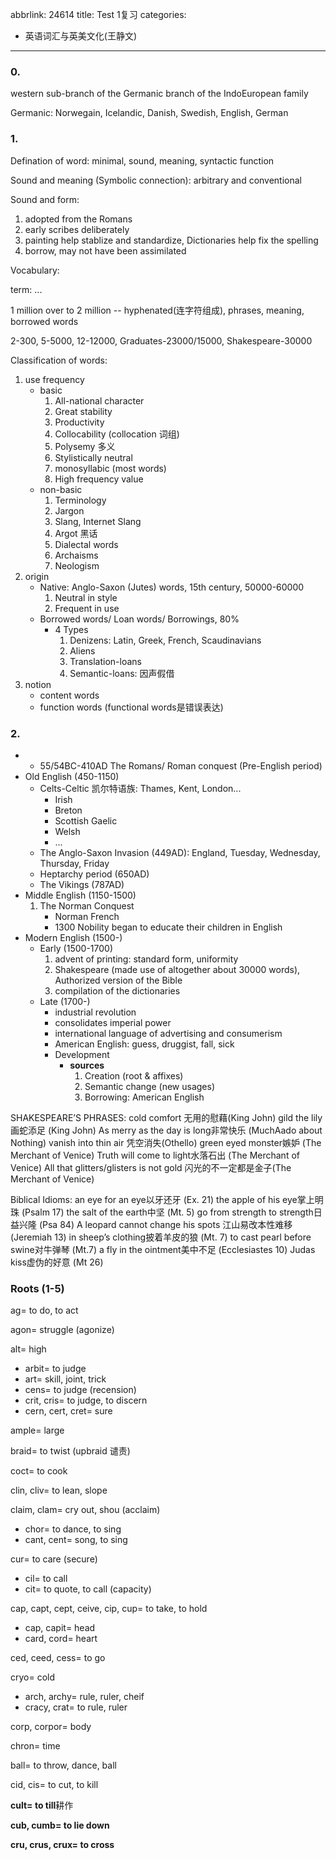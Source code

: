 abbrlink: 24614
title: Test 1复习
categories:
  - 英语词汇与英美文化(王静文)
---
### 0.

western sub-branch of the Germanic branch of the IndoEuropean family

Germanic: Norwegain, Icelandic, Danish, Swedish, English, German

### 1.

Defination of word: minimal, sound, meaning, syntactic function

Sound and meaning (Symbolic connection): arbitrary and conventional

Sound and form:

1. adopted from the Romans
2. early scribes deliberately
3. painting help stablize and standardize, Dictionaries help fix the spelling
4. borrow, may not have been assimilated

Vocabulary:

term: ...

1 million over to 2 million -- hyphenated(连字符组成), phrases, meaning, borrowed words

2-300, 5-5000, 12-12000, Graduates-23000/15000, Shakespeare-30000

Classification of words:

1. use frequency
   - basic
      1. All-national character
      2. Great stability
      3. Productivity
      4. Collocability (collocation 词组)
      5. Polysemy 多义
      6. Stylistically neutral
      7. monosyllabic (most words)
      8. High frequency value
   - non-basic
      1. Terminology
      2. Jargon
      3. Slang, Internet Slang
      4. Argot 黑话
      5. Dialectal words
      6. Archaisms
      7. Neologism
2. origin
   - Native: Anglo-Saxon (Jutes) words, 15th century, 50000-60000
      1. Neutral in style
      2. Frequent in use
   - Borrowed words/ Loan words/ Borrowings, 80%
      - 4 Types
         1. Denizens: Latin, Greek, French, Scaudinavians
         2. Aliens
         3. Translation-loans
         4. Semantic-loans: 因声假借
3. notion
   - content words
   - function words (functional words是错误表达)

### 2.

-  - 55/54BC-410AD The Romans/ Roman conquest (Pre-English period)
- Old English (450-1150)
   - Celts-Celtic 凯尔特语族: Thames, Kent, London...
      - Irish
      - Breton
      - Scottish Gaelic
      - Welsh
      - ...
   - The Anglo-Saxon Invasion (449AD): England, Tuesday, Wednesday, Thursday, Friday
   - Heptarchy period (650AD)
   - The Vikings (787AD)
- Middle English (1150-1500)
   1. The Norman Conquest
      - Norman French
      - 1300 Nobility began to educate their children in English
- Modern English (1500-)
   - Early (1500-1700)
      1. advent of printing: standard form, uniformity
      2. Shakespeare (made use of altogether about 30000 words), Authorized version of the Bible
      3. compilation of the dictionaries
   - Late (1700-)
      - industrial revolution
      - consolidates imperial power
      - international language of advertising and consumerism
      - American English: guess, druggist, fall, sick
      - Development
         - **sources**
            1. Creation (root & affixes)
            2. Semantic change (new usages)
            3. Borrowing: American English

SHAKESPEARE’S PHRASES:
cold comfort 无用的慰藉(King John)
gild the lily画蛇添足 (King John)
As merry as the day is long非常快乐 (MuchAado about Nothing)
vanish into thin air 凭空消失(Othello)
green eyed monster嫉妒 (The Merchant of Venice)
Truth will come to light水落石出  (The Merchant of Venice)
All that glitters/glisters is not gold 闪光的不一定都是金子(The Merchant of Venice)

Biblical Idioms:
an eye for an eye以牙还牙 (Ex. 21)
the apple of his eye掌上明珠 (Psalm 17)
the salt of the earth中坚 (Mt. 5)
go from strength to strength日益兴隆 (Psa 84)
A leopard cannot change his spots 江山易改本性难移(Jeremiah 13)
in sheep’s clothing披着羊皮的狼 (Mt. 7)
to cast pearl before swine对牛弹琴 (Mt.7)
a fly in the ointment美中不足 (Ecclesiastes 10)
Judas kiss虚伪的好意 (Mt 26)

### Roots (1-5)

ag= to do, to act

agon= struggle (agonize)

alt= high

- arbit= to judge
- art= skill, joint, trick
- cens= to judge (recension)
- crit, cris= to judge, to discern
- cern, cert, cret= sure

ample= large

braid= to twist (upbraid 谴责)

coct= to cook

clin, cliv= to lean, slope

claim, clam= cry out, shou (acclaim)

- chor= to dance, to sing
- cant, cent= song, to sing

cur= to care (secure)

- cil= to call
- cit= to quote, to call (capacity)

cap, capt, cept, ceive, cip, cup= to take, to hold

- cap, capit= head
- card, cord= heart

ced, ceed, cess= to go

cryo= cold

- arch, archy= rule, ruler, cheif
- cracy, crat= to rule, ruler

corp, corpor= body

chron= time

ball= to throw, dance, ball

cid, cis= to cut, to kill

**cult= to till**耕作

**cub, cumb= to lie down**

**cru, crus, crux= to cross**
